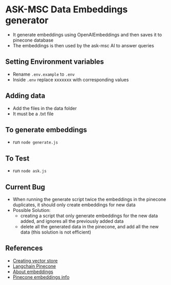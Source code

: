 # ASK-MSC Data Embeddings generator

- It generate embeddings using OpenAIEmbeddings and then saves it to pinecone database
- The embeddings is then used by the ask-msc AI to answer queries

## Setting Environment variables

- Rename `.env.example` to `.env`
- Inside `.env` replace xxxxxxx with corresponding values

## Adding data

- Add the files in the data folder
- It must be a .txt file

## To generate embeddings

- run `node generate.js`

## To Test

- run `node ask.js`

## Current Bug

- When running the generate script twice the embeddings in the pinecone duplicates, it should only create embeddings for new data
- Possible Solution:
  - creating a script that only generate embeddings for the new data added, and ignores all the previously added data
  - delete all the generated data in the pinecone, and add all the new data (this solution is not efficient)

## References

- [Creating vector store](https://youtu.be/1towAoXOWLg?si=I038mNhqc4XpKjYZ)
- [Langchain Pinecone](https://js.langchain.com/docs/modules/data_connection/vectorstores/integrations/pinecone)
- [About embeddings](https://semaphoreci.com/blog/word-embeddings)
- [Pinecone embeddings info](https://www.pinecone.io/learn/openai-gen-qa/)

